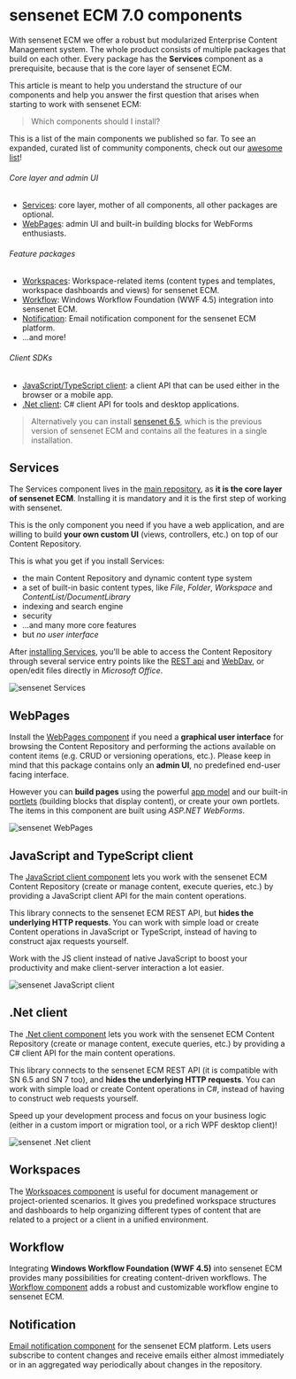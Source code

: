 # sensenet ECM 7.0 components
With sensenet ECM we offer a robust but modularized Enterprise Content Management system. The whole product consists of multiple packages that build on each other. Every package has the **Services** component as a prerequisite, because that is the core layer of sensenet ECM.

This article is meant to help you understand the structure of our components and help you answer the first question that arises when starting to work with sensenet ECM:

> Which components should I install?

This is a list of the main components we published so far. To see an expanded, curated list of community components, check out our [awesome list](https://github.com/SenseNet/awesome-sensenet)!

###### Core layer and admin UI
- [Services](#Services): core layer, mother of all components, all other packages are optional.
- [WebPages](#WebPages): admin UI and built-in building blocks for WebForms enthusiasts.

###### Feature packages
- [Workspaces](#Workspaces): Workspace-related items (content types and templates, workspace dashboards and views) for sensenet ECM.
- [Workflow](#Workflow): Windows Workflow Foundation (WWF 4.5) integration into sensenet ECM.
- [Notification](#Notification): Email notification component for the sensenet ECM platform.
- ...and more!

###### Client SDKs
- [JavaScript/TypeScript client](#ClientJs): a client API that can be used either in the browser or a mobile app.
- [.Net client](#ClientDotNet): C# client API for tools and desktop applications.

> Alternatively you can install [sensenet 6.5](https://community.sensenet.com/docs/how-to-install-sn6), which is the previous version of sensenet ECM and contains all the features in a single installation.

<a name="Services"></a>
## Services
The Services component lives in the [main repository](https://github.com/SenseNet/sensenet), as **it is the core layer of sensenet ECM**. Installing it is mandatory and it is the first step of working with sensenet.

This is the only component you need if you have a web application, and are willing to build **your own custom UI** (views, controllers, etc.) on top of our Content Repository.

This is what you get if you install Services:

- the main Content Repository and dynamic content type system
- a set of built-in basic content types, like *File*, *Folder*, *Workspace* and *ContentList/DocumentLibrary*
- indexing and search engine
- security
- ...and many more core features
- but *no user interface*

After [installing Services](install-sn-from-nuget.md), you'll be able to access the Content Repository through several service entry points like the [REST api](http://wiki.sensenet.com/OData_REST_API) and [WebDav](http://wiki.sensenet.com/Webdav), or open/edit files directly in *Microsoft Office*.

![sensenet Services](https://github.com/SenseNet/sn-resources/raw/master/images/sn-components/sn-components_services.png "sensenet Services")

<a name="WebPages"></a>
## WebPages
Install the [WebPages component](https://github.com/SenseNet/sn-webpages) if you need a **graphical user interface** for browsing the Content Repository and performing the actions available on content items (e.g. CRUD or versioning operations, etc.). Please keep in mind that this package contains only an **admin UI**, no predefined end-user facing interface.

However you can **build pages** using the powerful [app model](http://wiki.sensenet.com/Smart_Application_Model) and our built-in [portlets](http://wiki.sensenet.com/Portlet) (building blocks that display content), or create your own portlets. The items in this component are built using *ASP.NET WebForms*.

![sensenet WebPages](https://github.com/SenseNet/sn-resources/raw/master/images/sn-components/sn-components_webforms.png "sensenet WebPages")

<a name="ClientJs"></a>
## JavaScript and TypeScript client
The [JavaScript client component](https://github.com/SenseNet/sn-client-js) lets you work with the sensenet ECM Content Repository (create or manage content, execute queries, etc.) by providing a JavaScript client API for the main content operations.

This library connects to the sensenet ECM REST API, but **hides the underlying HTTP requests**. You can work with simple load or create Content operations in JavaScript or TypeScript, instead of having to construct ajax requests yourself.

Work with the JS client instead of native JavaScript to boost your productivity and make client-server interaction a lot easier.

![sensenet JavaScript client](https://github.com/SenseNet/sn-resources/raw/master/images/sn-components/sn-components_jsclient.png "sensenet JavaScript client")

<a name="ClientDotNet"></a>
## .Net client
The [.Net client component](https://github.com/SenseNet/sn-client-dotnet) lets you work with the sensenet ECM Content Repository (create or manage content, execute queries, etc.) by providing a C# client API for the main content operations.

This library connects to the sensenet ECM REST API (it is compatible with SN 6.5 and SN 7 too), and **hides the underlying HTTP requests**. You can work with simple load or create Content operations in C#, instead of having to construct web requests yourself.

Speed up your development process and focus on your business logic (either in a custom import or migration tool, or a rich WPF desktop client)!

![sensenet .Net client](https://github.com/SenseNet/sn-resources/raw/master/images/sn-components/sn-components_netclient.png "sensenet .Net client")

<a name="Workspaces"></a>
## Workspaces
The [Workspaces component](https://github.com/SenseNet/sn-workspaces) is useful for document management or project-oriented scenarios. It gives you predefined workspace structures and dashboards to help organizing different types of content that are related to a project or a client in a unified environment.

<a name="Workflow"></a>
## Workflow
Integrating **Windows Workflow Foundation (WWF 4.5)** into sensenet ECM provides many possibilities for creating content-driven workflows. The [Workflow component](https://github.com/SenseNet/sn-workflow) adds a robust and customizable workflow engine to sensenet ECM. 

<a name="Notification"></a>
## Notification
[Email notification component](https://github.com/SenseNet/sn-notification) for the sensenet ECM platform. Lets users subscribe to content changes and receive emails either almost immediately or in an aggregated way periodically about changes in the repository.